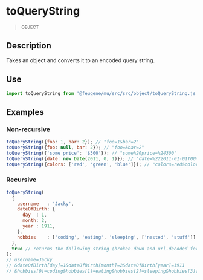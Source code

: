 # toQueryString

> <small>OBJECT</small>

## Description

Takes an object and converts it to an encoded query string.

## Use

```js
import toQueryString from '@feugene/mu/src/src/object/toQueryString.js'
```

## Examples

### Non-recursive

```js
toQueryString({foo: 1, bar: 2}); // "foo=1&bar=2"
toQueryString({foo: null, bar: 2}); // "foo=&bar=2"
toQueryString({'some price': '$300'}); // "some%20price=%24300"
toQueryString({date: new Date(2011, 0, 1)}); // "date=%222011-01-01T00%3A00%3A00%22"
toQueryString({colors: ['red', 'green', 'blue']}); // "colors=red&colors=green&colors=blue"
```

### Recursive

```js
toQueryString(
  {
    username   : 'Jacky',
    dateOfBirth: {
      day  : 1,
      month: 2,
      year : 1911,
    },
    hobbies    : ['coding', 'eating', 'sleeping', ['nested', 'stuff']]
  },
  true // returns the following string (broken down and url-decoded for ease of reading purpose):
);
// username=Jacky
// &dateOfBirth[day]=1&dateOfBirth[month]=2&dateOfBirth[year]=1911
// &hobbies[0]=coding&hobbies[1]=eating&hobbies[2]=sleeping&hobbies[3][0]=nested&hobbies[3][1]=stuff
```
